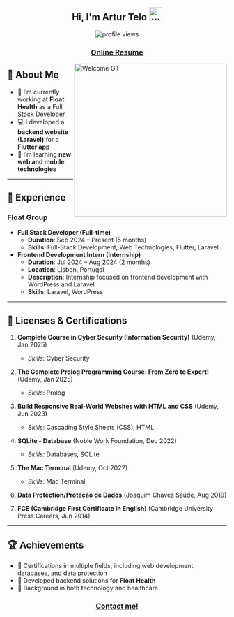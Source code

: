 <div align="center">
  <h2 align="center">
    Hi, I'm Artur Telo
    <img src="https://raw.githubusercontent.com/MartinHeinz/MartinHeinz/master/wave.gif" width="30px" alt="wave">
  </h2>
  <img src="https://komarev.com/ghpvc/?username=ArturTelo&color=32ddaa&style=for-the-badge" alt="profile views">
  <h3><a href="https://arturtelo.github.io/assets/cv.html" target="_blank">Online Resume</a></h3>
</div>

<img src="https://user-images.githubusercontent.com/74038190/212748842-9fcbad5b-6173-4175-8a61-521f3dbb7514.gif" alt="Welcome GIF" align="right" width="350"/>

## 🚀 About Me  
- 🔭 I’m currently working at **Float Health** as a Full Stack Developer  
- 💻 I developed a **backend website (Laravel)** for a **Flutter app**  
- 🌱 I’m learning **new web and mobile technologies**  

---

## 🌟 Experience  

### **Float Group**
- **Full Stack Developer (Full-time)**  
  - **Duration**: Sep 2024 – Present (5 months)  
  - **Skills**: Full-Stack Development, Web Technologies, Flutter, Laravel  
- **Frontend Development Intern (Internship)**  
  - **Duration**: Jul 2024 – Aug 2024 (2 months)  
  - **Location**: Lisbon, Portugal  
  - **Description**: Internship focused on frontend development with WordPress and Laravel  
  - **Skills**: Laravel, WordPress  

---

## 📜 Licenses & Certifications

1. **Complete Course in Cyber Security (Information Security)** (Udemy, Jan 2025)  
   - _Skills_: Cyber Security  

2. **The Complete Prolog Programming Course: From Zero to Expert!** (Udemy, Jan 2025)  
   - _Skills_: Prolog  

3. **Build Responsive Real-World Websites with HTML and CSS** (Udemy, Jun 2023)  
   - _Skills_: Cascading Style Sheets (CSS), HTML  

4. **SQLite - Database** (Noble Work Foundation, Dec 2022)  
   - _Skills_: Databases, SQLite  

5. **The Mac Terminal** (Udemy, Oct 2022)  
   - _Skills_: Mac Terminal  

6. **Data Protection/Proteção de Dados** (Joaquim Chaves Saúde, Aug 2019)  

7. **FCE (Cambridge First Certificate in English)** (Cambridge University Press Careers, Jun 2014)

---

## 🏆 Achievements  

- 🥇 Certifications in multiple fields, including web development, databases, and data protection  
- 🚀 Developed backend solutions for **Float Health**  
- 🌟 Background in both technology and healthcare

<h3 align = "center" ><a href="mailto:up2021044878@up.pt">Contact me!</a></h3>
